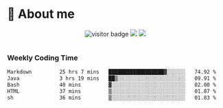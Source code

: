<!-- ![](https://youpai.roccoshi.top/img/20200804214216.png) -->

# 🧐 About me
 
<p align="center">
<img src="https://visitor-badge.laobi.icu/badge?page_id=Lincest.Lincest&title=hits" alt="visitor badge"/>
<a href="mailto:imroccoshi@gmail.com"><img src="https://img.shields.io/badge/gmail-imroccoshi%40gmail.com-red"></a>
<a href="https://blog.roccoshi.top"><img src="https://img.shields.io/badge/blog-roccoshi-green"></a>
</p>

<div align="center">
  <img src="https://github-readme-stats.vercel.app/api?username=Lincest&show_icons=true&count_private=true&show_owner=true" alt="">
   <!-- <img src="https://github-readme-stats.vercel.app/api/wakatime?username=Moreality&v=2" alt=""/> -->
</div>

### Weekly Coding Time

<!--START_SECTION:waka-->

```txt
Markdown         25 hrs 7 mins   ██████████████████▓░░░░░░   74.92 %
Java             3 hrs 19 mins   ██▒░░░░░░░░░░░░░░░░░░░░░░   09.91 %
Bash             40 mins         ▓░░░░░░░░░░░░░░░░░░░░░░░░   02.00 %
HTML             37 mins         ▒░░░░░░░░░░░░░░░░░░░░░░░░   01.87 %
sh               36 mins         ▒░░░░░░░░░░░░░░░░░░░░░░░░   01.83 %
```

<!--END_SECTION:waka-->


